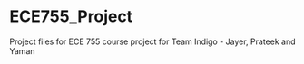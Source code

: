 # ECE755_Project
Project files for ECE 755 course project for Team Indigo - Jayer, Prateek and Yaman
